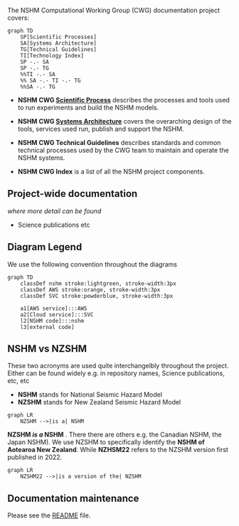 
The NSHM Computational Working Group (CWG) documentation project covers:

```mermaid
graph TD
    SP[Scientific Processes]
    SA[Systems Architecture]
    TG[Technical Guidelines]
    TI[Technology Index]
    SP -.- SA
    SP -.- TG
    %%TI -.- SA
    %% SA -.- TI -.- TG
    %%SA -.- TG
```

 - **NSHM CWG [Scientific Process](./science_process/)** describes the processes and tools used to run experiments and build the NSHM models.

 - **NSHM CWG [Systems Architecture](./architecture/)** covers the overarching design of the tools, services used run, publish and support the NSHM.

 - **NSHM CWG Technical Guidelines** describes standards and common technical processes used by the CWG team to maintain and operate the NSHM systems. 

 - **NSHM CWG Index** is a list of all the NSHM project components.

## Project-wide documentation
_where more detail can be found_ 

 - Science publications etc

## Diagram Legend

We use the following convention throughout the diagrams 

```mermaid
graph TD
    classDef nshm stroke:lightgreen, stroke-width:3px
    classDef AWS stroke:orange, stroke-width:3px
    classDef SVC stroke:powderblue, stroke-width:3px

    a1[AWS service]:::AWS
    a2[Cloud service]:::SVC
    l2[NSHM code]:::nshm
    l3[external code]
```
## NSHM vs NZSHM

These two acronyms are used quite interchangelbly throughout the project. Either can be found widely e.g. in repository names, Science publications, etc, etc

 - **NSHM** stands for National Seismic Hazard Model
 - **NZSHM** stands for New Zealand Seismic Hazard Model

```mermaid
graph LR
    NZSHM -->|is a| NSHM 
```
**NZSHM _is a_ NSHM** . There there are others e.g. the Canadian NSHM, the Japan NSHM). We use NZSHM to specifically identify the **NSHM of Aotearoa New Zealand**. While **NZHSM22** refers to the NZSHM version first published in 2022.

```mermaid
graph LR
    NZSHM22 -->|is a version of the| NZSHM
```

## Documentation maintenance

Please see the [README](./readme.md) file.